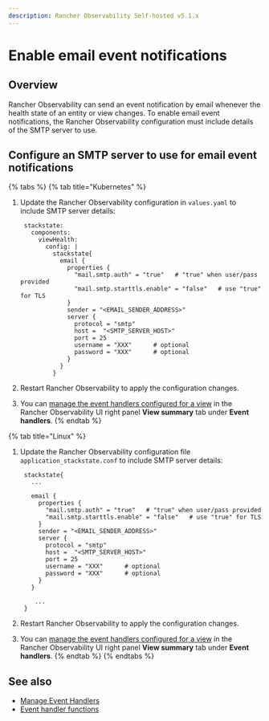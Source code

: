 ```yaml
---
description: Rancher Observability Self-hosted v5.1.x 
---
```


# Enable email event notifications

## Overview

Rancher Observability can send an event notification by email whenever the health state of an entity or view changes. To enable email event notifications, the Rancher Observability configuration must include details of the SMTP server to use.

## Configure an SMTP server to use for email event notifications

{% tabs %}
{% tab title="Kubernetes" %}
1. Update the Rancher Observability configuration in `values.yaml` to include SMTP server details:

   ```text
    stackstate:
      components:
        viewHealth:
          config: |
            stackstate{
              email {
                properties {
                  "mail.smtp.auth" = "true"   # "true" when user/pass provided   
                  "mail.smtp.starttls.enable" = "false"   # use "true" for TLS
                }
                sender = "<EMAIL_SENDER_ADDRESS>"
                server {
                  protocol = "smtp"
                  host =  "<SMTP_SERVER_HOST>"
                  port = 25
                  username = "XXX"      # optional
                  password = "XXX"      # optional
                }
              }
            }
   ```

2. Restart Rancher Observability to apply the configuration changes.
3. You can [manage the event handlers configured for a view](/use/events/manage-event-handlers.md) in the Rancher Observability UI right panel **View summary** tab under **Event handlers**.
{% endtab %}

{% tab title="Linux" %}
1. Update the Rancher Observability configuration file `application_stackstate.conf` to include SMTP server details:

   ```text
    stackstate{
      ...

      email {
        properties {
          "mail.smtp.auth" = "true"   # "true" when user/pass provided   
          "mail.smtp.starttls.enable" = "false"   # use "true" for TLS
        }
        sender = "<EMAIL_SENDER_ADDRESS>"
        server {
          protocol = "smtp"
          host =  "<SMTP_SERVER_HOST>"
          port = 25
          username = "XXX"      # optional
          password = "XXX"      # optional
        }
      }

       ...
    }
   ```

2. Restart Rancher Observability to apply the configuration changes.
3. You can [manage the event handlers configured for a view](/use/events/manage-event-handlers.md) in the Rancher Observability UI right panel **View summary** tab under **Event handlers**.
{% endtab %}
{% endtabs %}

## See also

* [Manage Event Handlers](/use/events/manage-event-handlers.md)
* [Event handler functions](../../develop/developer-guides/custom-functions/event-handler-functions.md)

